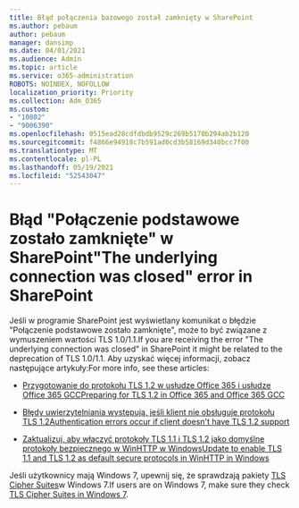 ```yaml
---
title: Błąd połączenia bazowego został zamknięty w SharePoint
ms.author: pebaum
author: pebaum
manager: dansimp
ms.date: 04/01/2021
ms.audience: Admin
ms.topic: article
ms.service: o365-administration
ROBOTS: NOINDEX, NOFOLLOW
localization_priority: Priority
ms.collection: Adm_O365
ms.custom:
- "10802"
- "9006390"
ms.openlocfilehash: 0515ead28cdfdbdb9529c269b5170b294ab2b120
ms.sourcegitcommit: f4866e94918c7b591ad0cd3b58169d340bcc7f00
ms.translationtype: MT
ms.contentlocale: pl-PL
ms.lasthandoff: 05/19/2021
ms.locfileid: "52543047"
---
```

# <a name="the-underlying-connection-was-closed-error-in-sharepoint"></a><span data-ttu-id="0efe6-102">Błąd "Połączenie podstawowe zostało zamknięte" w SharePoint</span><span class="sxs-lookup"><span data-stu-id="0efe6-102">"The underlying connection was closed" error in SharePoint</span></span>

<span data-ttu-id="0efe6-103">Jeśli w programie SharePoint jest wyświetlany komunikat o błędzie "Połączenie podstawowe zostało zamknięte", może to być związane z wymuszeniem wartości TLS 1.0/1.1.</span><span class="sxs-lookup"><span data-stu-id="0efe6-103">If you are receiving the error "The underlying connection was closed" in SharePoint it might be related to the deprecation of TLS 1.0/1.1.</span></span> <span data-ttu-id="0efe6-104">Aby uzyskać więcej informacji, zobacz następujące artykuły:</span><span class="sxs-lookup"><span data-stu-id="0efe6-104">For more info, see these articles:</span></span>

- [<span data-ttu-id="0efe6-105">Przygotowanie do protokołu TLS 1.2 w usłudze Office 365 i usłudze Office 365 GCC</span><span class="sxs-lookup"><span data-stu-id="0efe6-105">Preparing for TLS 1.2 in Office 365 and Office 365 GCC</span></span>](/microsoft-365/compliance/prepare-tls-1.2-in-office-365)

- [<span data-ttu-id="0efe6-106">Błędy uwierzytelniania występują, jeśli klient nie obsługuje protokołu TLS 1.2</span><span class="sxs-lookup"><span data-stu-id="0efe6-106">Authentication errors occur if client doesn't have TLS 1.2 support</span></span>](https://review.docs.microsoft.com/sharepoint/troubleshoot/administration/authentication-errors-tls12-support)

- [<span data-ttu-id="0efe6-107">Zaktualizuj, aby włączyć protokoły TLS 1.1 i TLS 1.2 jako domyślne protokoły bezpiecznego w WinHTTP w Windows</span><span class="sxs-lookup"><span data-stu-id="0efe6-107">Update to enable TLS 1.1 and TLS 1.2 as default secure protocols in WinHTTP in Windows</span></span>](https://support.microsoft.com/topic/update-to-enable-tls-1-1-and-tls-1-2-as-default-secure-protocols-in-winhttp-in-windows-c4bd73d2-31d7-761e-0178-11268bb10392)

<span data-ttu-id="0efe6-108">Jeśli użytkownicy mają Windows 7, upewnij się, że sprawdzają pakiety [TLS Cipher Suites](/windows/win32/secauthn/tls-cipher-suites-in-windows-7)w Windows 7.</span><span class="sxs-lookup"><span data-stu-id="0efe6-108">If users are on Windows 7, make sure they check [TLS Cipher Suites in Windows 7](/windows/win32/secauthn/tls-cipher-suites-in-windows-7).</span></span>
